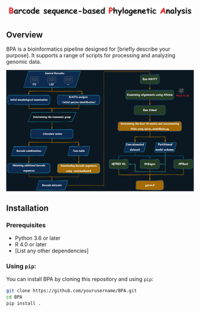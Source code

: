 # ![title](images/title.png)

## Overview

BPA is a bioinformatics pipeline designed for [briefly describe your purpose]. It supports a range of scripts for processing and analyzing genomic data.

![Pipeline Overview](images/pipeline.png)

## Installation

### Prerequisites

- Python 3.6 or later
- R 4.0 or later
- [List any other dependencies]

### Using `pip`:

You can install BPA by cloning this repository and using `pip`:

```bash
git clone https://github.com/yourusername/BPA.git
cd BPA
pip install .
